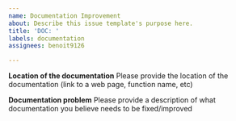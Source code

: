 ```yaml
---
name: Documentation Improvement
about: Describe this issue template's purpose here.
title: 'DOC: '
labels: documentation
assignees: benoit9126

---
```


**Location of the documentation**
Please provide the location of the documentation (link to a web page, function name, etc)

**Documentation problem**
Please provide a description of what documentation you believe needs to be fixed/improved
